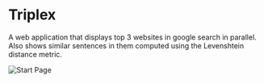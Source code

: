 # Triplex
A web application that displays top 3 websites in google search in parallel. Also shows similar sentences in them computed using the Levenshtein distance metric.


![Start Page](https://ibb.co/iE2WTb)

